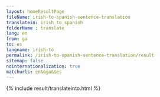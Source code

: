 ```yaml
---
layout: homeResultPage
fileName: irish-to-spanish-sentence-translation
translatein: irish_to_spanish
folderName : translate
lang: en
from: ga
to: es
langname: irish-to
permalink: /irish-to-spanish-sentence-translation/result
sitemap: false
nointernationalization: true
matchurls: en&&ga&&es
---
```

{% include result/translateinto.html %}

<script src="/js/result/translation.js" data-foldername="{{page.folderName}}" data-lang="{{page.lang}}"></script>
